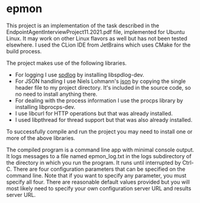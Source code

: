 # epmon
This project is an implementation of the task described in the EndpointAgentInterviewProject11.2021.pdf file,
implemented for Ubuntu Linux. It may work on other Linux flavors as well but has not been tested elsewhere.
I used the CLion IDE from JetBrains which uses CMake for the build process.

The project makes use of the following libraries.

- For logging I use [spdlog](https://github.com/gabime/spdlog) by installing libspdlog-dev.
- For JSON handling I use Niels Lohmann's [json](https://github.com/nlohmann) by copying the single header file to my project directory. It's
included in the source code, so no need to install anything there.
- For dealing with the process information I use the procps library by installing libprocps-dev.
- I use libcurl for HTTP operations but that was already installed.
- I used libpthread for thread support but that was also already installed.

To successfully compile and run the project you may need to install one or more of the above libraries.

The compiled program is a command line app with minimal console output. It logs messages to a file named epmon_log.txt
in the logs subdirectory of the directory in which you run the program. It runs until interrupted by Ctrl-C.
There are four configuration parameters that can be specified on the command line. Note that if you want to specify
any parameter, you must specify all four. There are reasonable default values provided but you will most likely need
to specify your own configuration server URL and results server URL.
